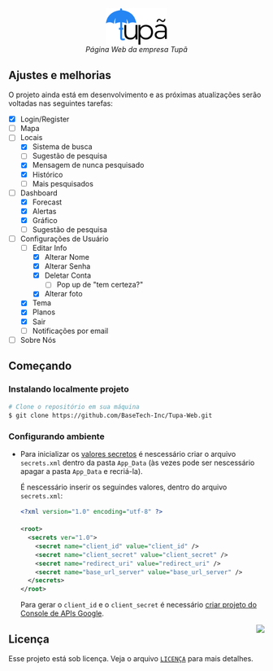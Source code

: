 <div align="center">
<img align="center" width="24%" src="./.github/logo.png" />
<br>
<i>
    Página Web da empresa Tupã
</i>
</div>

## Ajustes e melhorias

O projeto ainda está em desenvolvimento e as próximas atualizações serão voltadas nas seguintes tarefas:

- [x] Login/Register
- [ ] Mapa
- [ ] Locais
    - [x] Sistema de busca
    - [ ] Sugestão de pesquisa
    - [X] Mensagem de nunca pesquisado
    - [X] Histórico
    - [ ] Mais pesquisados
- [ ] Dashboard
    - [X] Forecast
    - [X] Alertas
    - [X] Gráfico
    - [ ] Sugestão de pesquisa
- [ ] Configurações de Usuário
    - [ ] Editar Info
        - [X] Alterar Nome
        - [X] Alterar Senha
        - [X] Deletar Conta
            - [ ] Pop up de "tem certeza?"
        - [X] Alterar foto
    - [X] Tema
    - [X] Planos
    - [X] Sair
    - [ ] Notificações por email
- [ ] Sobre Nós

## Começando

### Instalando localmente projeto

```bash
# Clone o repositório em sua máquina
$ git clone https://github.com/BaseTech-Inc/Tupa-Web.git
```

### Configurando ambiente

- Para inicializar os [valores secretos](https://docs.microsoft.com/pt-br/visualstudio/ide/how-to-add-app-config-file?view=vs-2019) é nescessário criar o arquivo `secrets.xml` dentro da pasta `App_Data` (às vezes pode ser nescessário apagar a pasta `App_Data` e recriá-la).

    É nescessário inserir os seguindes valores, dentro do arquivo `secrets.xml`:

    ```xml
    <?xml version="1.0" encoding="utf-8" ?>

    <root>
      <secrets ver="1.0">
        <secret name="client_id" value="client_id" />
        <secret name="client_secret" value="client_secret" />
        <secret name="redirect_uri" value="redirect_uri" />
        <secret name="base_url_server" value="base_url_server" />
      </secrets>
    </root>
    ```

    Para gerar o `client_id` e o `client_secret` é necessário [criar projeto do Console de APIs Google](https://developers.google.com/workspace/guides/create-project).

<img src="https://github.githubassets.com/images/mona-whisper.gif" align="right" />

## Licença

Esse projeto está sob licença. Veja o arquivo [`LICENÇA`](https://github.com/BaseTech-Inc/Tupa-Web/blob/master/LICENSE) para mais detalhes.
